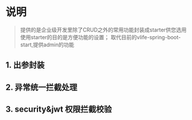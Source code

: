 # 说明
> 提供的是企业级开发里除了CRUD之外的常用功能封装成starter供您选用
> 使用starter的目的是方便功能的设置；
> 取代目前的vlife-spring-boot-start,提供admin的功能

## 1. 出参封装
## 2. 异常统一拦截处理
## 3. security&jwt 权限拦截校验